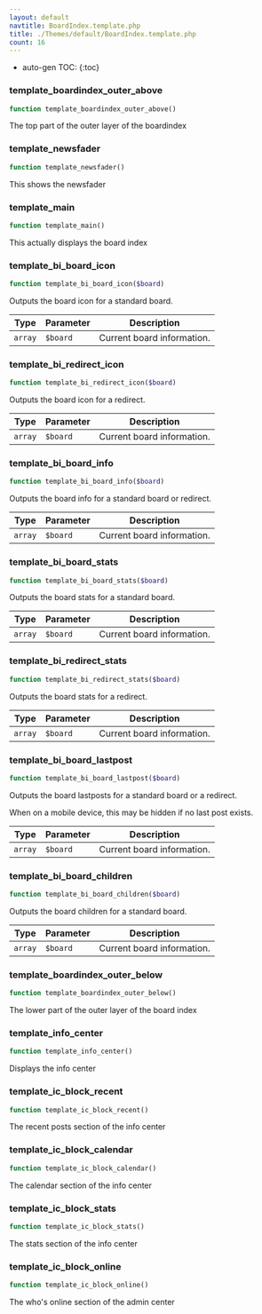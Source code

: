 ```yaml
---
layout: default
navtitle: BoardIndex.template.php
title: ./Themes/default/BoardIndex.template.php
count: 16
---
```

* auto-gen TOC:
{:toc}
### template_boardindex_outer_above

```php
function template_boardindex_outer_above()
```
The top part of the outer layer of the boardindex



### template_newsfader

```php
function template_newsfader()
```
This shows the newsfader



### template_main

```php
function template_main()
```
This actually displays the board index



### template_bi_board_icon

```php
function template_bi_board_icon($board)
```
Outputs the board icon for a standard board.



Type|Parameter|Description
---|---|---
`array`|`$board`|Current board information.

### template_bi_redirect_icon

```php
function template_bi_redirect_icon($board)
```
Outputs the board icon for a redirect.



Type|Parameter|Description
---|---|---
`array`|`$board`|Current board information.

### template_bi_board_info

```php
function template_bi_board_info($board)
```
Outputs the board info for a standard board or redirect.



Type|Parameter|Description
---|---|---
`array`|`$board`|Current board information.

### template_bi_board_stats

```php
function template_bi_board_stats($board)
```
Outputs the board stats for a standard board.



Type|Parameter|Description
---|---|---
`array`|`$board`|Current board information.

### template_bi_redirect_stats

```php
function template_bi_redirect_stats($board)
```
Outputs the board stats for a redirect.



Type|Parameter|Description
---|---|---
`array`|`$board`|Current board information.

### template_bi_board_lastpost

```php
function template_bi_board_lastpost($board)
```
Outputs the board lastposts for a standard board or a redirect.

When on a mobile device, this may be hidden if no last post exists.

Type|Parameter|Description
---|---|---
`array`|`$board`|Current board information.

### template_bi_board_children

```php
function template_bi_board_children($board)
```
Outputs the board children for a standard board.



Type|Parameter|Description
---|---|---
`array`|`$board`|Current board information.

### template_boardindex_outer_below

```php
function template_boardindex_outer_below()
```
The lower part of the outer layer of the board index



### template_info_center

```php
function template_info_center()
```
Displays the info center



### template_ic_block_recent

```php
function template_ic_block_recent()
```
The recent posts section of the info center



### template_ic_block_calendar

```php
function template_ic_block_calendar()
```
The calendar section of the info center



### template_ic_block_stats

```php
function template_ic_block_stats()
```
The stats section of the info center



### template_ic_block_online

```php
function template_ic_block_online()
```
The who's online section of the admin center



